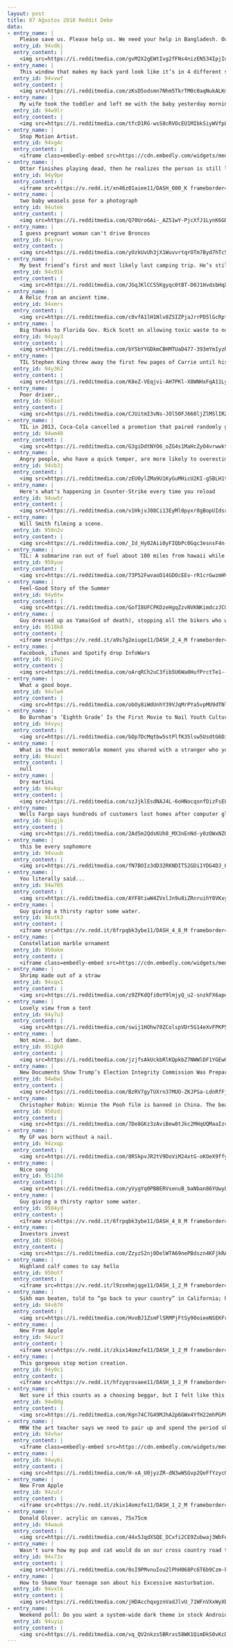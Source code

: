 ```yaml
---
layout: post
title: 07 Ağustos 2018 Reddit Debe
data:
- entry_name: |
    Please save us. Please help us. We need your help in Bangladesh. Our dictatorGovernment is killing us.
  entry_id: 94vdkj
  entry_content: |
    <img src=https://i.redditmedia.com/gvM2X2gEWtIvg2fFNs4nizEN534IpjIoj4lg6Y278ng.png?s=09fd964ddc374ef6a7abe76c11ba7752 frameborder=0>
- entry_name: |
    This window that makes my back yard look like it’s in 4 different seasons
  entry_id: 94vvwf
  entry_content: |
    <img src=https://i.redditmedia.com/zKsD5odsmn7Nhm5TkrTM0c0aqNukALKmrumyYBKhqUo.jpg?s=160d78ffd654f788408945d25fce288c frameborder=0>
- entry_name: |
    My wife took the toddler and left me with the baby yesterday morning. She’s a worrywart and I love photoshop. Lesson learned; don’t reply with just a photoshopped picture when she asks how things are going with the baby
  entry_id: 94w9lr
  entry_content: |
    <img src=https://i.redditmedia.com/tfcD1RG-wsS8cRVOcEU1MIbkSiyWVfpLiQ_JfGmNg2o.jpg?s=fc59fc8a90fd499314fbdc4f7047cdf6 frameborder=0>
- entry_name: |
    Stop Motion Artist.
  entry_id: 94xg4c
  entry_content: |
    <iframe class=embedly-embed src=https://cdn.embedly.com/widgets/media.html?src=https%3A%2F%2Fgfycat.com%2Fifr%2FTatteredIllIndianglassfish&url=https%3A%2F%2Fgfycat.com%2FTatteredIllIndianglassfish&image=https%3A%2F%2Fthumbs.gfycat.com%2FTatteredIllIndianglassfish-size_restricted.gif&key=522baf40bd3911e08d854040d3dc5c07&type=text%2Fhtml&schema=gfycat width=568 height=320 scrolling=no frameborder=0 allow=autoplay; fullscreen allowfullscreen=true></iframe>
- entry_name: |
    Otter finishes playing dead, then he realizes the person is still looking
  entry_id: 94y9pe
  entry_content: |
    <iframe src=https://v.redd.it/xn46z01aiee11/DASH_600_K frameborder=0></iframe>
- entry_name: |
    two baby weasels pose for a photograph
  entry_id: 94utek
  entry_content: |
    <img src=https://i.redditmedia.com/Q70Uro6Ai-_AZ51wY-PjcXfJ1LynK6GR8p2v8Lv--IQ.jpg?s=4db5eb38489fd37b2de0b5144ff57cf5 frameborder=0>
- entry_name: |
    I guess pregnant woman can't drive Broncos
  entry_id: 94yrwv
  entry_content: |
    <img src=https://i.redditmedia.com/yOzkUvUh3jX1WuvvrtqrOTm7Byd7hTc5fal9P_h6uO0.jpg?s=6ae62e7808994597ac7abdeba73a57e3 frameborder=0>
- entry_name: |
    My best friend’s first and most likely last camping trip. He’s still alive! Just too old to go adventuring.
  entry_id: 94x91k
  entry_content: |
    <img src=https://i.redditmedia.com/JGqJKlCCS5Kgyqc0tBT-D0J1HvdsbHqX-P_Sw629A5c.jpg?s=23540519517930a34cfe3397c038399a frameborder=0>
- entry_name: |
    A Relic from an ancient time.
  entry_id: 94xmrs
  entry_content: |
    <img src=https://i.redditmedia.com/c0vfA1lH1Nlv8ZSIZPjaJrrPD5lGcRpfUn_SljEkisU.jpg?s=b04962068a2a3f95b0fa009d93c37f65 frameborder=0>
- entry_name: |
    Big thanks to Florida Gov. Rick Scott on allowing toxic waste to now be dumped!
  entry_id: 94yay3
  entry_content: |
    <img src=https://i.redditmedia.com/bY5bYYGDkmCBHMTUaD477-393mYmIyzRZ32UgX9IAfA.jpg?s=64a23cad36ab5f13a5033d86147c1484 frameborder=0>
- entry_name: |
    TIL Stephen King threw away the first few pages of Carrie until his wife fished it out of the trash can and said she liked it and would help him with the female perspective. The book would become his first published novel and wildly successful, launching his $400 million career.
  entry_id: 94y362
  entry_content: |
    <img src=https://i.redditmedia.com/K8eZ-VEqjvi-AH7PKl-X8WNHxFqA11LyzClSeWTT4BU.jpg?s=68275c37e502f0125ac45202ddb8bcd9 frameborder=0>
- entry_name: |
    Poor driver..
  entry_id: 950iot
  entry_content: |
    <img src=https://i.redditmedia.com/CJUitmI3vNs-JOl50FJ660ljZlMSlIRZCIj7E-vb84s.jpg?s=919b168a00768c63b104bc44d59f8ea3 frameborder=0>
- entry_name: |
    TIL in 2013, Coca-Cola cancelled a promotion that paired randomly generated English and French words inside their caps until a lady received one that said You Retard
  entry_id: 94wm48
  entry_content: |
    <img src=https://i.redditmedia.com/G3giDdtNYO6_oZG4s1MaHcZyO4vrwwktXZ31NxPK7Yw.jpg?s=4245f54d9457f246cb0aaf179c251063 frameborder=0>
- entry_name: |
    Angry people, who have a quick temper, are more likely to overestimate their intelligence, suggest new research (N=528).
  entry_id: 94vb3j
  entry_content: |
    <img src=https://i.redditmedia.com/zEU0ylZMa9U1KyGuMHicU2KI-g5BLH1tgGO81sJRjo8.jpg?s=834c74d3da26ed8c7010f2b80a4880fb frameborder=0>
- entry_name: |
    Here's what's happening in Counter-Strike every time you reload
  entry_id: 94uw5r
  entry_content: |
    <img src=https://i.redditmedia.com/v1HkjvJ08Ci13EyMl0pyxr8gBopUIdsxY5S_4IDoqHE.gif?fm=jpg&s=f74105c4eb8169bd4a21fdd7de2183da frameborder=0>
- entry_name: |
    Will Smith filming a scene.
  entry_id: 950n2v
  entry_content: |
    <img src=https://i.redditmedia.com/_Id_Hy02Aii0yFIQbPc0Gqc3esnsF4n-CT7I76Sy1LQ.jpg?s=b74ec14fb68010702040505f8a51f41a frameborder=0>
- entry_name: |
    TIL: A submarine ran out of fuel about 100 miles from hawaii while searching for a lost tug. Sub R14 had empty reserve tanks, no radio communications and a week's worth of food. Crew rigged up blankets and mattress covers as sails. It sailed back to Hawaii over 5 days.
  entry_id: 950yue
  entry_content: |
    <img src=https://i.redditmedia.com/73P52FwvaoD14GDOcEEv-rR1crGwzmHVVviJN13UHWk.jpg?s=516c25335dd5479e2de1820e54ae4290 frameborder=0>
- entry_name: |
    Feel-Good Story of the Summer
  entry_id: 94y6tw
  entry_content: |
    <img src=https://i.redditmedia.com/GofI8UFCPKDzeHgqZzvNVKNKimdczJCU6j6NODc4jtA.jpg?s=d78c7078ea4c5ef1d7a46af3d9c9832b frameborder=0>
- entry_name: |
    Guy dressed up as Yama(God of death), stopping all the bikers who were not wearing helmets and giving them one for free.
  entry_id: 9518k8
  entry_content: |
    <iframe src=https://v.redd.it/a9s7g2eiuge11/DASH_2_4_M frameborder=0></iframe>
- entry_name: |
    Facebook, iTunes and Spotify drop InfoWars
  entry_id: 951ev2
  entry_content: |
    <img src=https://i.redditmedia.com/oArqRCh2uC3fib5U6Wa0HufPrctTe1--EyOfnWCQ4g0.jpg?s=46e09ea5bb854de020f2cb081c1619c1 frameborder=0>
- entry_name: |
    What a good boye.
  entry_id: 94vlw4
  entry_content: |
    <img src=https://i.redditmedia.com/obOy8iWdUnhY39VJqMrPYa5vpMU9dTNl-jabFSE3_Dw.jpg?s=2a0732c0500e30e71db3623bd739b70f frameborder=0>
- entry_name: |
    Bo Burnham's ‘Eighth Grade’ Is the First Movie to Nail Youth Culture in the Digital Age
  entry_id: 94vyuj
  entry_content: |
    <img src=https://i.redditmedia.com/bOp7DcMqtbw5stPlfK35lsw5UsdtG6DiwI1_ulOPSN8.jpg?s=bc5856ad64b235d1e639a4b03bc730df frameborder=0>
- entry_name: |
    What is the most memorable moment you shared with a stranger who you never saw again?
  entry_id: 94uzxl
  entry_content: |
    null
- entry_name: |
    Dry martini
  entry_id: 94vkqr
  entry_content: |
    <img src=https://i.redditmedia.com/szJjklEsdNAJ4L-6oHNocqsnfDizFsELltwDQN7jv4k.jpg?s=7ef4ba20607ea9c65c8158135b941842 frameborder=0>
- entry_name: |
    Wells Fargo says hundreds of customers lost homes after computer glitch; Hundreds of people had their homes foreclosed on after software used by Wells Fargo incorrectly denied them mortgage modifications
  entry_id: 94vgjb
  entry_content: |
    <img src=https://i.redditmedia.com/2Ad5m2QdsKUh8_MX3nEnNd-y0zOWxNZQy4QRz56NKPs.jpg?s=568cfbfc7ca2a3dfe2e39cac0d375f10 frameborder=0>
- entry_name: |
    this be every sophomore
  entry_id: 94vuub
  entry_content: |
    <img src=https://i.redditmedia.com/fN7BOIz3dD32RKNDIT52GDi1YDG4DJ_60CUYF7SxBDo.jpg?s=51a041ca332f558ac7090451790d3949 frameborder=0>
- entry_name: |
    You literally said...
  entry_id: 94w705
  entry_content: |
    <img src=https://i.redditmedia.com/AYF8tiwW4ZVxlJn9u8iZRnruihY0VKxyBexTTH59iKg.jpg?s=5cb600fcc1c1a6eb184bcb3b31f6d60b frameborder=0>
- entry_name: |
    Guy giving a thirsty raptor some water.
  entry_id: 94utk3
  entry_content: |
    <iframe src=https://v.redd.it/6frpqbk3ybe11/DASH_4_8_M frameborder=0></iframe>
- entry_name: |
    Constellation marble ornament
  entry_id: 950akm
  entry_content: |
    <iframe class=embedly-embed src=https://cdn.embedly.com/widgets/media.html?src=https%3A%2F%2Fgfycat.com%2Fifr%2FLimpingWhisperedDingo&url=https%3A%2F%2Fgfycat.com%2FLimpingWhisperedDingo&image=https%3A%2F%2Fthumbs.gfycat.com%2FLimpingWhisperedDingo-size_restricted.gif&key=522baf40bd3911e08d854040d3dc5c07&type=text%2Fhtml&schema=gfycat width=362 height=640 scrolling=no frameborder=0 allow=autoplay; fullscreen allowfullscreen=true></iframe>
- entry_name: |
    Shrimp made out of a straw
  entry_id: 94xqx1
  entry_content: |
    <img src=https://i.redditmedia.com/z9ZFKdQfi0oY9lmjyQ_u2-snzkFX6apq4W0PnBJUi6o.jpg?s=b3b916297f48aaa5d8bb0b95b3a5cd43 frameborder=0>
- entry_name: |
    Lovely view from a tent
  entry_id: 94y7u3
  entry_content: |
    <img src=https://i.redditmedia.com/swij1HOhw70ZColspVDr5G14eXvFPKP5__t8VyDkRhE.jpg?s=03e2c33a4662664e68ca786d2d863d83 frameborder=0>
- entry_name: |
    Not mine.. but damn.
  entry_id: 951gk0
  entry_content: |
    <img src=https://i.redditmedia.com/jzjfsAkUckbRlKQpkbZ7NWWlDF1YGEwQUAMVZlK2FQo.png?s=270cd863abc823fc524be350f1128066 frameborder=0>
- entry_name: |
    New Documents Show Trump’s Election Integrity Commission Was Preparing Report on Voter Fraud Without Proof
  entry_id: 94wbw1
  entry_content: |
    <img src=https://i.redditmedia.com/BzRV7gyTUXrn37MUO-ZKJPSa-LdnRfFjdQ-u9vCt72Q.jpg?s=d8bdf9a96e85ab7e0b10098588feb4f9 frameborder=0>
- entry_name: |
    Christopher Robin: Winnie the Pooh film is banned in China. The bear has become a symbol of political resistance in the country after comparisons with President Xi.
  entry_id: 950zdj
  entry_content: |
    <img src=https://i.redditmedia.com/7De8GKz3zAviBew8tJkc2MHqUQMaaIzvj1AHRzEYaEg.jpg?s=9bd22a08b313ea7ec57310a4fe25adaf frameborder=0>
- entry_name: |
    My GF was born without a nail.
  entry_id: 94zxqp
  entry_content: |
    <img src=https://i.redditmedia.com/8RSkpvJR2tV9DoViM24xtG-oKOeX9ffy4m20IANI3j8.jpg?s=96661280ea16ceaae51bf888228686d2 frameborder=0>
- entry_name: |
    Nice song
  entry_id: 951156
  entry_content: |
    <img src=https://i.redditmedia.com/yVygYq0PBBERVsenuB_baNban86YUwyLjSzVV_hKMtY.jpg?s=b018b8e29d78435dd806dfbd4fd97b22 frameborder=0>
- entry_name: |
    Guy giving a thirsty raptor some water.
  entry_id: 9504yd
  entry_content: |
    <iframe src=https://v.redd.it/6frpqbk3ybe11/DASH_4_8_M frameborder=0></iframe>
- entry_name: |
    Investors invest
  entry_id: 950b4g
  entry_content: |
    <img src=https://i.redditmedia.com/ZzyzS2nj0DelWTA69nePBdszn4KFjkRAJ9da8yekbX4.jpg?s=07c006a2430d0b960e0a1fc9697dd967 frameborder=0>
- entry_name: |
    Highland calf comes to say hello
  entry_id: 950otf
  entry_content: |
    <iframe src=https://v.redd.it/l9zsmhmjqge11/DASH_1_2_M frameborder=0></iframe>
- entry_name: |
    Sikh man beaten, told to “go back to your country” in California; hate crime investigated
  entry_id: 94v676
  entry_content: |
    <img src=https://i.redditmedia.com/HvoBJ1ZsmFlSRMPjFtSy90oieeNSEKFr3Gurn_KLpPI.jpg?s=0c22249322d1c440316eea2baea79ca3 frameborder=0>
- entry_name: |
    New From Apple
  entry_id: 94zur3
  entry_content: |
    <iframe src=https://v.redd.it/zkix14omzfe11/DASH_1_2_M frameborder=0></iframe>
- entry_name: |
    This gorgeous stop motion creation.
  entry_id: 94y0c1
  entry_content: |
    <iframe src=https://v.redd.it/hfzyqrovaee11/DASH_1_2_M frameborder=0></iframe>
- entry_name: |
    Not sure if this counts as a choosing beggar, but I felt like this belonged here
  entry_id: 94w0dg
  entry_content: |
    <img src=https://i.redditmedia.com/Kgn74C7G49MJhA2p6GWx4YfH22mhPGPCccifoUoU1l8.jpg?s=8bc8889cafd230db08b71aa56145625e frameborder=0>
- entry_name: |
    MRW the art teacher says we need to pair up and spend the period sketching medieval weapons
  entry_id: 94vhar
  entry_content: |
    <iframe class=embedly-embed src=https://cdn.embedly.com/widgets/media.html?src=https%3A%2F%2Fgfycat.com%2Fifr%2FInfamousAfraidBlackrhino&url=https%3A%2F%2Fgfycat.com%2FInfamousAfraidBlackrhino&image=https%3A%2F%2Fthumbs.gfycat.com%2FInfamousAfraidBlackrhino-size_restricted.gif&key=2aa3c4d5f3de4f5b9120b660ad850dc9&type=text%2Fhtml&schema=gfycat width=244 height=140 scrolling=no frameborder=0 allow=autoplay; fullscreen allowfullscreen=true></iframe>
- entry_name: |
  entry_id: 94wy6i
  entry_content: |
    <img src=https://i.redditmedia.com/H-xA_U0jyzZR-dN3wWSGvp2QeFfYzycOBZoX2FzevWQ.jpg?s=64deb3aa1654db2f07764d7e702c4698 frameborder=0>
- entry_name: |
    New From Apple
  entry_id: 94zulr
  entry_content: |
    <iframe src=https://v.redd.it/zkix14omzfe11/DASH_1_2_M frameborder=0></iframe>
- entry_name: |
    Donald Glover. acrylic on canvas, 75x75cm
  entry_id: 94wauk
  entry_content: |
    <img src=https://i.redditmedia.com/44x5JqdXSQE_DCxfi2CE9Zubwaj3WbFeg4M8_PY_qHI.jpg?s=a85cf3cd9edb16526d576384193679d9 frameborder=0>
- entry_name: |
    Wasn't sure how my pup and cat would do on our cross country road trip...
  entry_id: 94x73x
  entry_content: |
    <img src=https://i.redditmedia.com/0sI9PMvnuIou2lPhH068Pc6T6b9Czm-kq4nTSYQ73Z8.jpg?s=5346dcbe48a2d4d6e9cbdd09456ae159 frameborder=0>
- entry_name: |
    How to Shame Your teenage son about his Excessive masturbation.
  entry_id: 94vxl6
  entry_content: |
    <img src=https://i.redditmedia.com/jHDAcchqxgznVadJlvU_71WFnVXxWyXbCH4CiLRyYUk.jpg?s=000299d1e02599f00efa5e367e0f1d2f frameborder=0>
- entry_name: |
    Weekend poll: Do you want a system-wide dark theme in stock Android?
  entry_id: 94uyip
  entry_content: |
    <img src=https://i.redditmedia.com/vq_QV2nkzs5BRrxs58WK1QimDkS0vKcDq3QE_Np64ZI.jpg?s=0aa4d3a097773227514022b22bb2f505 frameborder=0>
---
```

